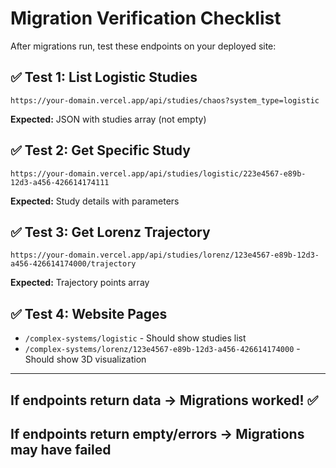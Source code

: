 # Migration Verification Checklist

After migrations run, test these endpoints on your deployed site:

## ✅ Test 1: List Logistic Studies
```
https://your-domain.vercel.app/api/studies/chaos?system_type=logistic
```
**Expected:** JSON with studies array (not empty)

## ✅ Test 2: Get Specific Study
```
https://your-domain.vercel.app/api/studies/logistic/223e4567-e89b-12d3-a456-426614174111
```
**Expected:** Study details with parameters

## ✅ Test 3: Get Lorenz Trajectory
```
https://your-domain.vercel.app/api/studies/lorenz/123e4567-e89b-12d3-a456-426614174000/trajectory
```
**Expected:** Trajectory points array

## ✅ Test 4: Website Pages
- `/complex-systems/logistic` - Should show studies list
- `/complex-systems/lorenz/123e4567-e89b-12d3-a456-426614174000` - Should show 3D visualization

---

## If endpoints return data → Migrations worked! ✅
## If endpoints return empty/errors → Migrations may have failed



